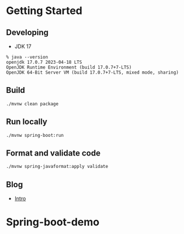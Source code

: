# Getting Started

## Developing
- JDK 17

```
% java --version
openjdk 17.0.7 2023-04-18 LTS
OpenJDK Runtime Environment (build 17.0.7+7-LTS)
OpenJDK 64-Bit Server VM (build 17.0.7+7-LTS, mixed mode, sharing)

```

## Build

```shell
./mvnw clean package
```

## Run locally

```shell
./mvnw spring-boot:run
```

## Format and validate code
```shell
./mvnw spring-javaformat:apply validate
```
## Blog

- [Intro](./blog/01_Intro.md)
# Spring-boot-demo
